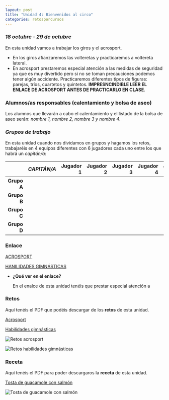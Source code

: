 ```yaml
---
layout: post
title: "Unidad 4: Bienvenidos al circo"
categories: retosporcursos
---
```


### *18 octubre - 29 de octubre*

En esta unidad vamos a trabajar los giros y el acrosport. 

* En los giros afianzaremos las volteretas y practicaremos a voltereta lateral.
* En acrosport prestaremos especial atención a las medidas de seguridad ya que es muy divertido pero si no se toman precauciones podemos tener algún accidente. Practicaremos diferentes tipos de figuras: parejas, tríos, cuartetos y quintetos. **IMPRESNCINDIBLE LEER EL ENLACE DE ACROSPORT ANTES DE PRACTICARLO EN CLASE**.

### **Alumnos/as responsables (calentamiento y bolsa de aseo)**

Los alumnos que llevarán a cabo el calentamiento y el listado de la bolsa de aseo serán: *nombre 1, nombre 2, nombre 3 y nombre 4*.

### *Grupos de trabajo*

En esta unidad cuando nos dividamos en grupos y hagamos los retos, trabajaréis en 4 equipos diferentes con 6 jugadores cada uno entre los que habrá un *capitán/a*:

|      |*CAPITÁN/A*|Jugador 1|Jugador 2|Jugador 3|Jugador 4|Jugador 5|
|-----:|-----:|-----:|-----:|-----:|----:|----:|
|**Grupo A**|      |      |      |      |     |
|**Grupo B**|      |      |      |      |     |
|**Grupo C**|      |      |      |      |     |
|**Grupo D**|      |      |      |      |     |


### **Enlace** 

[ACROSPORT](https://danieledufis.github.io/acrosport/acrosport)

[HANILIDADES GIMNÁSTICAS](https://danieledufis.github.io/habilidadesgimnasticas/habilidadesgimnasticas)
           
* **¿Qué ver en el enlace?**

  En el enalce de esta unidad tenéis que prestar especial atención a
  
  
### **Retos** 

Aquí tenéis el PDF que podéis descargar de los **retos** de esta unidad.

[Acrosport](https://danieledufis.github.io/pdfs/Acrosport-retos-4.pdf)

[Habilidades gimnásticas](https://danieledufis.github.io/pdfs/Habilidades-gimn%C3%A1sticas-retos.pdf)

![Retos acrosport](https://danieledufis.github.io/images_text/Acrosport-retos-4_page-0001.jpg)

![Retos habilidades gimnásticas](https://danieledufis.github.io/images_text/Habilidades-gimn%C3%A1sticas-retos_page-0001.jpg)
          
### **Receta** 

Aquí tenéis el PDF para poder descargaros la **receta** de esta unidad.

[Tosta de guacamole con salmón](https://danieledufis.github.io/pdfs/Receta-Tostas%20de%20Guacamole%20de%20Salm%C3%B3n.pdf)

![Tosta de guacamole con salmón](https://danieledufis.github.io/images_text/Receta-Tostas%20de%20Guacamole%20de%20Salm%C3%B3n_page-0001.jpg)

[Acrosport]:../../pdfs/Acrosport-retos-4.pdf
[Habilidades gimnásticas]:../../pdfs/Habilidades-gimn%C3%A1sticas-retos.pdf
[Tosta de guacamole con salmón]:../../pdfs/Receta-Tostas%20de%20Guacamole%20de%20Salm%C3%B3n.pdf
